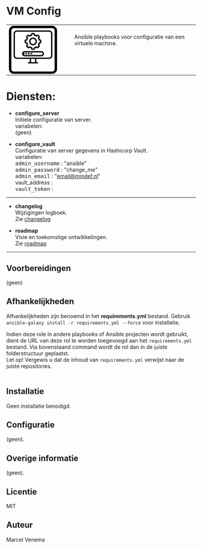 # VM Config

<table border="0">
  <tr>
    <td width="160px" valign="top"><img src="media/icon_vm_config.png" align="left" height="128" width="128" /></td>
    <td>Ansible playbooks voor configuratie van een virtuele machine.<br/>
        <br/>
        <br/>
        <br/>
    </td>
  </tr>
</table>

# Diensten:

- **configure_server**<br/>
  Initiele configuratie van server.<br/>
  variabelen:<br/>
  (geen)<br/>

- **configure_vault**<br/>
  Configuratie van server gegevens in Hashicorp Vault.<br/>
  variabelen:<br/>
  <kbd>admin_username</kbd> : "ansible"<br/>
  <kbd>admin_password</kbd> : "change_me"<br/>
  <kbd>admin_email</kbd> : "email@mindef.nl"<br/>
  <kdb>vault_address</kbd> : <br/>
  <kbd>vault_token</kbd> : <br/>


***

- **changelog**<br/>
  Wijzigingen logboek.<br/>
  Zie [changelog](CHANGELOG.md)<br/>



- **roadmap**<br/>
  Visie en toekomstige ontwikkelingen.<br/>
  Zie [roadmap](ROADMAP.md)<br/>


***

## Voorbereidingen
(geen)<br/>


## Afhankelijkheden
Afhankelijkheden zijn benoemd in het **requirements.yml** bestand. Gebruik `ansible-galaxy install -r requirements.yml --force` voor installatie.<br/>

Indien deze role in andere playbooks of Ansible projecten wordt gebruikt, dient de URL van deze rol te worden toegevoegd aan het `requirements.yml` bestand. Via bovenstaand command wordt de rol dan in de juiste folderstructuur geplaatst.<br/>
Let op! Vergewis u dat de inhoud van `requirements.yml` verwijst naar de juiste repositories.<br/>
<br/>



## Installatie
Geen installatie benodigd.<br/>



## Configuratie
(geen).<br/>



## Overige informatie
(geen).<br/>



## Licentie
MIT



## Auteur
Marcel Venema